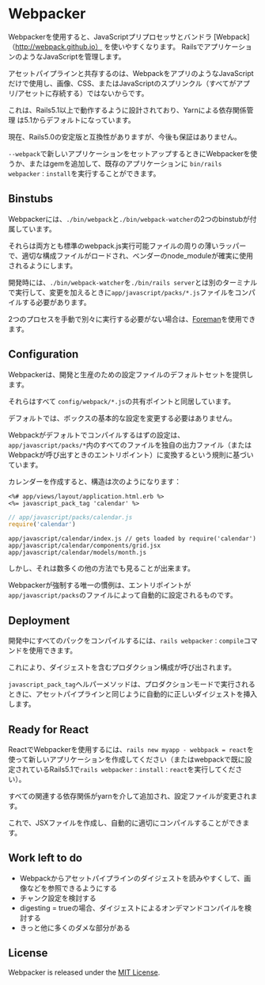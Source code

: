 # Webpacker

Webpackerを使用すると、JavaScriptプリプロセッサとバンドラ [Webpack]（http://webpack.github.io） を使いやすくなります。
RailsでアプリケーションのようなJavaScriptを管理します。

アセットパイプラインと共存するのは、WebpackをアプリのようなJavaScriptだけで使用し、画像、CSS、またはJavaScriptのスプリンクル（すべてがアプリ/アセットに存続する）ではないからです。

これは、Rails5.1以上で動作するように設計されており、Yarnによる依存関係管理
は5.1からデフォルトになっています。

現在、Rails5.0の安定版と互換性がありますが、今後も保証はありません。

`--webpack`で新しいアプリケーションをセットアップするときにWebpackerを使うか、またはgemを追加して、既存のアプリケーションに `bin/rails webpacker：install`を実行することができます。

## Binstubs

Webpackerには、`./bin/webpack`と`./bin/webpack-watcher`の2つのbinstubが付属しています。

それらは両方とも標準のwebpack.js実行可能ファイルの周りの薄いラッパーで、適切な構成ファイルがロードされ、ベンダーのnode_moduleが確実に使用されるようにします。

開発時には、`./bin/webpack-watcher`を`./bin/rails server`とは別のターミナルで実行して、変更を加えるときに`app/javascript/packs/*.js`ファイルをコンパイルする必要があります。

2つのプロセスを手動で別々に実行する必要がない場合は、[Foreman](http://ddollar.github.io/foreman/)を使用できます。

## Configuration

Webpackerは、開発と生産のための設定ファイルのデフォルトセットを提供します。

それらはすべて `config/webpack/*.js`の共有ポイントと同居しています。

デフォルトでは、ボックスの基本的な設定を変更する必要はありません。

Webpackがデフォルトでコンパイルするはずの設定は、`app/javascript/packs/*`内のすべてのファイルを独自の出力ファイル（またはWebpackが呼び出すときのエントリポイント）に変換するという規則に基づいています。

カレンダーを作成すると、構造は次のようになります：

```erb
<%# app/views/layout/application.html.erb %>
<%= javascript_pack_tag 'calendar' %>
```

```js
// app/javascript/packs/calendar.js
require('calendar')
```

```
app/javascript/calendar/index.js // gets loaded by require('calendar')
app/javascript/calendar/components/grid.jsx
app/javascript/calendar/models/month.js
```

しかし、それは数多くの他の方法でも見ることが出来ます。

Webpackerが強制する唯一の慣例は、エントリポイントが `app/javascript/packs`のファイルによって自動的に設定されるものです。

## Deployment

開発中にすべてのパックをコンパイルするには、`rails webpacker：compile`コマンドを使用できます。

これにより、ダイジェストを含むプロダクション構成が呼び出されます。

`javascript_pack_tag`ヘルパーメソッドは、プロダクションモードで実行されるときに、アセットパイプラインと同じように自動的に正しいダイジェストを挿入します。

## Ready for React

ReactでWebpackerを使用するには、`rails new myapp - webbpack = react`を使って新しいアプリケーションを作成してください（またはwebpackで既に設定されているRails5.1で`rails webpacker：install：react`を実行してください）。

すべての関連する依存関係がyarnを介して追加され、設定ファイルが変更されます。

これで、JSXファイルを作成し、自動的に適切にコンパイルすることができます。

## Work left to do

- Webpackからアセットパイプラインのダイジェストを読みやすくして、画像などを参照できるようにする
- チャンク設定を検討する
- digesting = trueの場合、ダイジェストによるオンデマンドコンパイルを検討する
- きっと他に多くのダメな部分がある

## License
Webpacker is released under the [MIT License](http://www.opensource.org/licenses/MIT).
